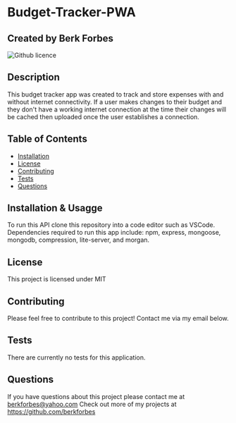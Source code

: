 # Budget-Tracker-PWA

## Created by Berk Forbes

![Github licence](https://img.shields.io/badge/license-MIT-blue.svg)
  
## Description
This budget tracker app was created to track and store expenses with and without internet connectivity. If a user makes changes to their budget and they don't have a working internet connection at the time their changes will be cached then uploaded once the user establishes a connection.    

## Table of Contents
- [Installation](#installation)
- [License](#license)
- [Contributing](#contributions)
- [Tests](#tests)
- [Questions](#questions)
  

## Installation & Usagge
To run this API clone this repository into a code editor such as VSCode. Dependencies required to run this app include:
npm, express, mongoose, mongodb, compression, lite-server, and morgan. 

## License
This project is licensed under MIT

## Contributing
Please feel free to contribute to this project! Contact me via my email below. 

## Tests
There are currently no tests for this application. 

## Questions
If you have questions about this project please contact me at berkforbes@yahoo.com
Check out more of my projects at https://github.com/berkforbes
  
